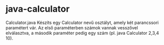 # java-calculator
Calculator.java Készíts egy Calculator nevű osztályt, amely két parancssori paramétert vár. Az első paraméterben számok vannak vesszővel elválasztva, a második paraméter pedig egy szám (pl. java Calculator 2,3,4 10).

